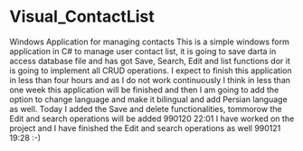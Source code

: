 # Visual_ContactList
Windows Application for managing contacts
This is a simple windows form application in C# to manage user contact list, it is going to save darta in access database file and has got Save, Search, Edit and list functions dor it is going to implement all CRUD operations. I expect to finish this application in less than four hours and as I do not work continuously I think in less than one week this application will be finished and then I am going to add the option to change language and make it bilingual and add Persian language as well.
Today I added the Save and delete functionalities, tommorow the Edit and search operations will be added 990120 22:01
I have worked on the project and I have finished the Edit and search operations as well 990121 19:28 :-)